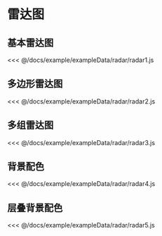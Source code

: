 # 雷达图

## 基本雷达图

<demo :option="radar1" />

<fold-box>
<<< @/docs/example/exampleData/radar/radar1.js
</fold-box>

## 多边形雷达图

<demo :option="radar2" />

<fold-box>
<<< @/docs/example/exampleData/radar/radar2.js
</fold-box>

## 多组雷达图

<demo :option="radar3" />

<fold-box>
<<< @/docs/example/exampleData/radar/radar3.js
</fold-box>

## 背景配色

<demo :option="radar4" />

<fold-box>
<<< @/docs/example/exampleData/radar/radar4.js
</fold-box>

## 层叠背景配色

<demo :option="radar5" />

<fold-box>
<<< @/docs/example/exampleData/radar/radar5.js
</fold-box>

<script>
import radar1 from './exampleData/radar/radar1.js'
import radar2 from './exampleData/radar/radar2.js'
import radar3 from './exampleData/radar/radar3.js'
import radar4 from './exampleData/radar/radar4.js'
import radar5 from './exampleData/radar/radar5.js'

export default{
  data () {
    return {
      radar1,
      radar2,
      radar3,
      radar4,
      radar5
    }
  }
}
</script>